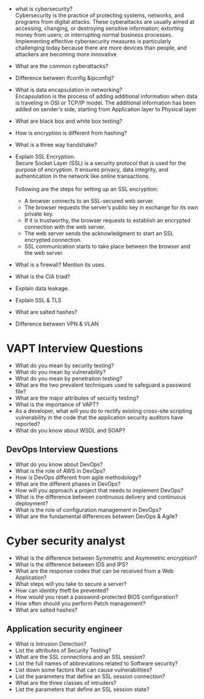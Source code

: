 - what is cybersecurity? <br>
  Cybersecurity is the practice of protecting systems, networks, and programs from digital attacks. These cyberattacks are usually aimed at accessing, changing, or destroying sensitive information; extorting money from users; or interrupting normal business processes. Implementing effective cybersecurity measures is particularly challenging today because there are more devices than people, and attackers are becoming more innovative
- What are the common cyberattacks?
- Difference between ifconfig &ipconfig?
- What is data encapsulation in networking? <br>
  Encapsulation is the process of adding additional information when data is traveling in OSI or TCP/IP model. The additional information has been added on sender's      side, starting from Application layer to Physical layer
- What are black box and white box testing?
- How is encryption is different from hashing?
- What is a three way handshake?
- Explain SSL Encryption. <br>
  Secure Socket Layer (SSL) is a security protocol that is used for the purpose of encryption. It ensures privacy, data integrity, and authentication in the network like   online transactions.<br><br>
  Following are the steps for setting up an SSL encryption: 
  - A browser connects to an SSL-secured web server. 
  - The browser requests the server’s public key in exchange for its own private key. 
  - If it is trustworthy, the browser requests to establish an encrypted connection with the web server. 
  - The web server sends the acknowledgment to start an SSL encrypted connection. 
  - SSL communication starts to take place between the browser and the web server.
- What is a firewall? Mention its uses.
- What is the CIA triad?

- Explain data leakage.
- Explain SSL & TLS
- What are salted hashes?
- Difference between VPN & VLAN

# VAPT Interview Questions

- What do you mean by security testing?
- What do you mean by vulnerability?
- What do you mean by penetration testing?
- What are the two prevalent techniques used to safeguard a password file?
- What are the major attributes of security testing?
- What is the importance of VAPT?
- As a developer, what will you do to rectify existing cross-site scripting vulnerability in the code that the application security auditors have reported?
- What do you know about WSDL and SOAP?

## DevOps Interview Questions

- What do you know about DevOps?
- What is the role of AWS in DevOps?
- How is DevOps different from agile methodology?
- What are the different phases in DevOps?
- How will you approach a project that needs to implement DevOps?
- What is the difference between continuous delivery and continuous deployment?
- What is the role of configuration management in DevOps?
- What are the fundamental differences between DevOps & Agile?

# Cyber security analyst
- What is the difference between Symmetric and Asymmetric encryption?
- What is the difference between IDS and IPS?
- What are the response codes that can be received from a Web Application?
- What steps will you take to secure a server?
- How can identity theft be prevented?
- How would you reset a password-protected BIOS configuration?
- How often should you perform Patch management?
- What are salted hashes?

## Application security engineer
- What is Intrusion Detection?
- List the attributes of Security Testing? 
- What are the SSL connections and an SSL session?
- List the full names of abbreviations related to Software security?
- List down some factors that can cause vulnerabilities?
- List the parameters that define an SSL session connection?
- What are the three classes of intruders?
- List the parameters that define an SSL session state?
